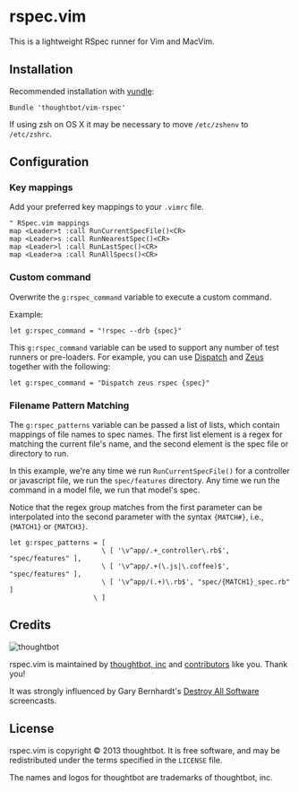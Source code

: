 # rspec.vim

This is a lightweight RSpec runner for Vim and MacVim.

## Installation

Recommended installation with [vundle](https://github.com/gmarik/vundle):

```vim
Bundle 'thoughtbot/vim-rspec'
```

If using zsh on OS X it may be necessary to move `/etc/zshenv` to `/etc/zshrc`.

## Configuration

### Key mappings

Add your preferred key mappings to your `.vimrc` file.

```vim
" RSpec.vim mappings
map <Leader>t :call RunCurrentSpecFile()<CR>
map <Leader>s :call RunNearestSpec()<CR>
map <Leader>l :call RunLastSpec()<CR>
map <Leader>a :call RunAllSpecs()<CR>
```

### Custom command

Overwrite the `g:rspec_command` variable to execute a custom command.

Example:

```vim
let g:rspec_command = "!rspec --drb {spec}"
```

This `g:rspec_command` variable can be used to support any number of test
runners or pre-loaders. For example, you can use
[Dispatch](https://github.com/tpope/vim-dispatch) and
[Zeus](https://github.com/burke/zeus) together with the following:

```vim
let g:rspec_command = "Dispatch zeus rspec {spec}"
```

### Filename Pattern Matching

The `g:rspec_patterns` variable can be passed a list of lists, which contain
mappings of file names to spec names.  The first list element is a regex for
matching the current file's name, and the second element is the spec file
or directory to run.

In this example, we're any time we run `RunCurrentSpecFile()` for a controller
or javascript file, we run the `spec/features` directory.  Any time we run the
command in a model file, we run that model's spec.

Notice that the regex group matches from the first parameter can be
interpolated into the second parameter with the syntax `{MATCH#}`, i.e.,
`{MATCH1}` or `{MATCH3}`.

```vim
let g:rspec_patterns = [ 
                       \ [ '\v^app/.+_controller\.rb$', "spec/features" ],
                       \ [ '\v^app/.+(\.js|\.coffee)$', "spec/features" ],
                       \ [ '\v^app/(.+)\.rb$', "spec/{MATCH1}_spec.rb" ]
                     \ ]
```

Credits
-------

![thoughtbot](http://thoughtbot.com/images/tm/logo.png)

rspec.vim is maintained by [thoughtbot, inc](http://thoughtbot.com/community)
and [contributors](https://github.com/thoughtbot/vim-rspec/graphs/contributors)
like you. Thank you!

It was strongly influenced by Gary Bernhardt's [Destroy All
Software](https://www.destroyallsoftware.com/screencasts) screencasts.

## License

rspec.vim is copyright © 2013 thoughtbot. It is free software, and may be
redistributed under the terms specified in the `LICENSE` file.

The names and logos for thoughtbot are trademarks of thoughtbot, inc.
